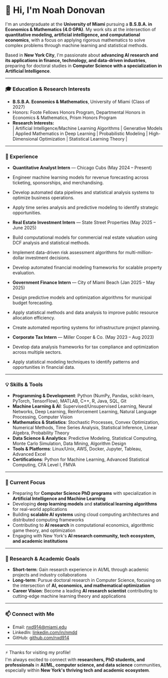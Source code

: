 # 👋 Hi, I'm Noah Donovan  
I'm an undergraduate at the **University of Miami** pursuing a **B.S.B.A. in Economics & Mathematics (4.0 GPA)**. My work sits at the intersection of **quantitative modeling, artificial intelligence, and computational economics**, with a focus on applying rigorous mathematics to solve complex problems through machine learning and statistical methods.  

Based in **New York City**, I'm passionate about **advancing AI research and its applications in finance, technology, and data-driven industries**, preparing for doctoral studies in **Computer Science with a specialization in Artificial Intelligence**.  

---

### 🎓 Education & Research Interests
- **B.S.B.A. Economics & Mathematics**, University of Miami (Class of 2027)  
- Honors: Foote Fellows Honors Program, Departmental Honors in Economics & Mathematics, Prism Honors Program  
- **Research Interests:**  
 | Artificial Intelligence/Machine Learning Algorithms | Generative Models | Applied Mathematics in Deep Learning | Probabilistic Modeling | High-Dimensional Optimization | Statistical Learning Theory |

---

### 💼 Experience
- **Quantitative Analyst Intern** — Chicago Cubs (May 2024 – Present)  
 - Engineer machine learning models for revenue forecasting across ticketing, sponsorships, and merchandising.  
 - Develop automated data pipelines and statistical analysis systems to optimize business operations.  
 - Apply time series analysis and predictive modeling to identify strategic opportunities.  

- **Real Estate Investment Intern** — State Street Properties (May 2025 – June 2025)  
 - Build computational models for commercial real estate valuation using DCF analysis and statistical methods.  
 - Implement data-driven risk assessment algorithms for multi-million-dollar investment decisions.  
 - Develop automated financial modeling frameworks for scalable property evaluation.  

- **Government Finance Intern** — City of Miami Beach (Jan 2025 – May 2025)  
 - Design predictive models and optimization algorithms for municipal budget forecasting.  
 - Apply statistical methods and data analysis to improve public resource allocation efficiency.  
 - Create automated reporting systems for infrastructure project planning.  

- **Corporate Tax Intern** — Miller Cooper & Co. (May 2023 – Aug 2023)  
 - Develop data analysis frameworks for tax compliance and optimization across multiple sectors.  
 - Apply statistical modeling techniques to identify patterns and opportunities in financial data.  

---

### 💡 Skills & Tools
- **Programming & Development**: Python (NumPy, Pandas, scikit-learn, PyTorch, TensorFlow), MATLAB, C++, R, Java, SQL, Git  
- **Machine Learning & AI**: Supervised/Unsupervised Learning, Neural Networks, Deep Learning, Reinforcement Learning, Natural Language Processing, Computer Vision  
- **Mathematics & Statistics**: Stochastic Processes, Convex Optimization, Numerical Methods, Time Series Analysis, Statistical Inference, Linear Algebra, Probability Theory  
- **Data Science & Analytics**: Predictive Modeling, Statistical Computing, Monte Carlo Simulation, Data Mining, Algorithm Design  
- **Tools & Platforms**: Linux/Unix, AWS, Docker, Jupyter, Tableau, Advanced Excel  
- **Certifications**: Python for Machine Learning, Advanced Statistical Computing, CFA Level I, FMVA  

---

### 🎯 Current Focus
- Preparing for **Computer Science PhD programs** with specialization in **Artificial Intelligence and Machine Learning**  
- Developing **deep learning models** and **statistical learning algorithms** for real-world applications  
- Building **scalable AI systems** using cloud computing architectures and distributed computing frameworks  
- Contributing to **AI research** in computational economics, algorithmic game theory, and optimization  
- Engaging with New York's **AI research community, tech ecosystem, and academic institutions**  

---

### 🔬 Research & Academic Goals
- **Short-term**: Gain research experience in AI/ML through academic projects and industry collaborations  
- **Long-term**: Pursue doctoral research in Computer Science, focusing on the intersection of **AI, economics, and mathematical optimization**  
- **Career Vision**: Become a leading **AI research scientist** contributing to cutting-edge machine learning theory and applications  

---

### 📫 Connect with Me
- Email: nxd914@miami.edu  
- LinkedIn: [linkedin.com/in/nmdd](https://www.linkedin.com/in/nmdd)  
- GitHub: [github.com/nxd914](https://github.com/nxd914)  

---

⚡ Thanks for visiting my profile!  
I'm always excited to connect with **researchers, PhD students, and professionals** in **AI/ML, computer science, and data science** communities, especially within **New York's thriving tech and academic ecosystem**.
